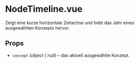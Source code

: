 # NodeTimeline.vue

Zeigt eine kurze horizontale Zeitachse und hebt das Jahr eines ausgewählten Konzepts hervor.

## Props

- `concept` *(object | null)* – das aktuell ausgewählte Konzept.
